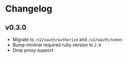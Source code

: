 # Changelog

## v0.3.0

* Migrate to `/v2/oauth/authorize` and `/v2/oauth/token`
* Bump minimal required ruby version to `2.6`
* Drop proxy support

